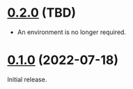 # [0.2.0][] (TBD)

- An environment is no longer required.

# [0.1.0][] (2022-07-18)

Initial release.

[0.2.0]: https://github.com/AaronLasseigne/unifig/compare/v0.1.0...v0.2.0
[0.1.0]: https://github.com/AaronLasseigne/unifig/compare/v0.0.0...v0.1.0
